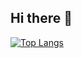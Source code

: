 ## Hi there 👋

[![Top Langs](htgithub-readme-stats-marcusgchan.vercel.app/api/top-langs/?username=marcusgchan)](https://github.com/anuraghazra/github-readme-stats)

